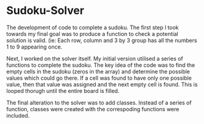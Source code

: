 # Sudoku-Solver
The development of code to complete a sudoku.
The first step I took towards my final goal was to produce a function to check a potential solution is valid. (ie: Each row, column and 3 by 3 group has all the numbers 1 to 9 appearing once.

Next, I worked on the solver itself. My initial version utilised a series of functions to complete the sudoku. The key idea of the code was to find the empty cells in the sudoku (zeros in the array) and determine the possible values which could go there. If a cell was found to have only one possible value, then that value was assigned and the next empty cell is found. This is looped thorugh until the entire board is filled.

The final alteration to the solver was to add classes. Instead of a series of function, classes were created with the correspoding functions were included. 

